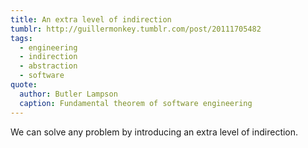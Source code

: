 ```yaml
---
title: An extra level of indirection
tumblr: http://guillermonkey.tumblr.com/post/20111705482
tags:
  - engineering
  - indirection
  - abstraction
  - software
quote:
  author: Butler Lampson
  caption: Fundamental theorem of software engineering
---
```


We can solve any problem by introducing an extra level of indirection.
